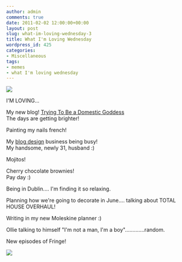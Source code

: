 ```yaml
---
author: admin
comments: true
date: 2011-02-02 12:00:00+00:00
layout: post
slug: what-im-loving-wednesday-3
title: What I'm Loving Wednesday
wordpress_id: 425
categories:
- Miscellaneous
tags:
- memes
- what I'm loving wednesday
---
```


[![](http://1.bp.blogspot.com/_eld672Zx0z4/TSoPRua-XZI/AAAAAAAADDA/q10jktBARCs/s200/WILW.jpg)](http://littledaisymay.blogspot.com/)

  


I'M LOVING...  
  
My new blog! [Trying To Be a Domestic Goddess](http://tryingtobeadomesticgoddess.blogspot.com/)  
The days are getting brighter!  


Painting my nails french!

My [blog design](http://indiechickblogdesign.com/) business being busy!  
My handsome, newly 31, husband :)

Mojitos!

Cherry chocolate brownies!  
Pay day :)

Being in Dublin.... I'm finding it so relaxing.

Planning how we're going to decorate in June.... talking about TOTAL HOUSE OVERHAUL!

Writing in my new Moleskine planner :)

Ollie talking to himself "I'm not a man, I'm a boy".............random.

New episodes of Fringe!

![](https://blogger.googleusercontent.com/tracker/251139911615938991-1933036760634874659?l=www.outmumbered.com)
